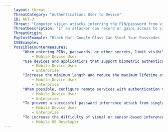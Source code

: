 ```yaml
---
    layout: threat
    ThreatCategory: "Authentication: User to Device"
    ID: AUT-3
    Threat: "Computer vision attacks inferring the PIN/password from video recordings"
    ThreatDescription: "If an attacker can record or gains access to video recorded by a camera or similar device with line-of-sight on a user\'s mobile device while he or she is entering a PIN, password, or other secret, the attacker can attempt to infer that secret. Success of the attack will vary based on various factors, but increases with higher resolution recordings, greater proximity, a less-obstructed and direct (perpendicular) view of the device, and the opportunity to analyze multiple recordings of a user\'s keystrokes over time."
    ThreatOrigin:
    ExploitExample: "Black Hat: Google Glass Can Steal Your Passcodes [^126]"
    CVEExample:
    PossibleCountermeasures:
        "When entering PINs, passwords, or other secrets, limit visibility of the device to others.":
            - Mobile Device User
        "Use devices and applications that support biometric authentication methods (e.g. fingerprint), which are not as easily captured by casual recording methods as entry of PINs or passwords.":
            - Mobile Device User
            - Enterprise
        "Increase the minimum length and reduce the maximum lifetime of passwords and PINs to reduce the probability a inference attack will be successful.":
            - Mobile Device User
            - Enterprise
        "When possible, configure remote services with authentication mechanisms that allow the use of random one-time passwords, which if recorded during entry, cannot later be used to authenticate.":
            - Mobile Device User
            - Enterprise
        "To prevent a successful password inferrence attack from singly enabling authentication by an attacker, configure  sensitive services to require 2-factor authentication.":
            - Mobile Device User
            - Enterprise
        "To increase the difficulty of visual or sensor-based inference attacks on entries by the on-screen keyboard, a randomized keyboard layout for PIN or password entry could be implemented as a feature of the mobile OS.":
            - Mobile OS Developer
---
```


